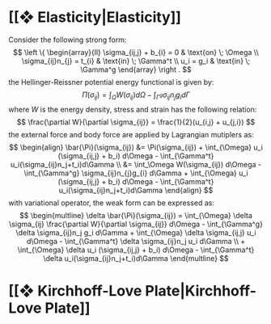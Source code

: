 
# [[❖ Elasticity|Elasticity]]

Consider the following strong form:
$$
\left \{
\begin{array}{ll}
    \sigma_{ij,j} + b_{i} = 0 & \text{on} \; \Omega \\
    \sigma_{ij}n_{j} = t_{i} & \text{in} \; \Gamma^t \\
    u_i  = g_i & \text{in} \; \Gamma^g 
\end{array}
\right .
$$
the Hellinger-Reissner potential energy functional is given by:
$$
\Pi(\sigma_{ij}) = \int_\Omega W(\sigma_{ij}) d\Omega - \int_{\Gamma^g} \sigma_{ij}n_{j}g_{i} d\Gamma 
$$
where $W$ is the energy density, stress and strain has the following relation:
$$
\frac{\partial W}{\partial \sigma_{ij}} = \frac{1}{2}(u_{i,j} + u_{j,i})
$$
the external force and body force are applied by Lagrangian mutiplers as:
$$
\begin{align}
    \bar{\Pi}(\sigma_{ij}) &= \Pi(\sigma_{ij}) + \int_{\Omega} u_i (\sigma_{ij,j} + b_i) d\Omega - \int_{\Gamma^t} u_i(\sigma_{ij}n_j+t_i)d\Gamma \\
    &= \int_\Omega W(\sigma_{ij}) d\Omega - \int_{\Gamma^g} \sigma_{ij}n_{j}g_{i} d\Gamma  + \int_{\Omega} u_i (\sigma_{ij,j} + b_i) d\Omega - \int_{\Gamma^t} u_i(\sigma_{ij}n_j+t_i)d\Gamma
\end{align}
$$
with variational operator, the weak form can be expressed as:
$$
\begin{multline}
    \delta \bar{\Pi}(\sigma_{ij}) = \int_{\Omega} \delta \sigma_{ij} \frac{\partial W}{\partial \sigma_{ij}} d\Omega - \int_{\Gamma^g} \delta \sigma_{ij}n_j g_i d\Gamma + \int_{\Omega} \delta \sigma_{ij,j} u_i d\Omega - \int_{\Gamma^t} \delta \sigma_{ij}n_j u_i d\Gamma \\
    + \int_{\Omega} \delta u_i (\sigma_{ij,j} + b_i) d\Omega - \int_{\Gamma^t} \delta u_i(\sigma_{ij}n_j+t_i)d\Gamma
\end{multline}
$$

# [[❖ Kirchhoff-Love Plate|Kirchhoff-Love Plate]]

